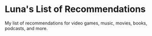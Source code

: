# Luna's List of Recommendations

My list of recommendations for video games, music, movies, books, podcasts, and more.
